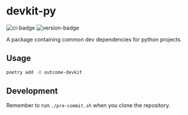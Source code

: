 # devkit-py
![ci-badge](https://github.com/outcome-co/devkit-py/workflows/Release/badge.svg?branch=v3.5.0) ![version-badge](https://img.shields.io/badge/version-3.5.0-brightgreen)

A package containing common dev dependencies for python projects.

## Usage

```sh
poetry add -D outcome-devkit
```

## Development

Remember to run `./pre-commit.sh` when you clone the repository.
